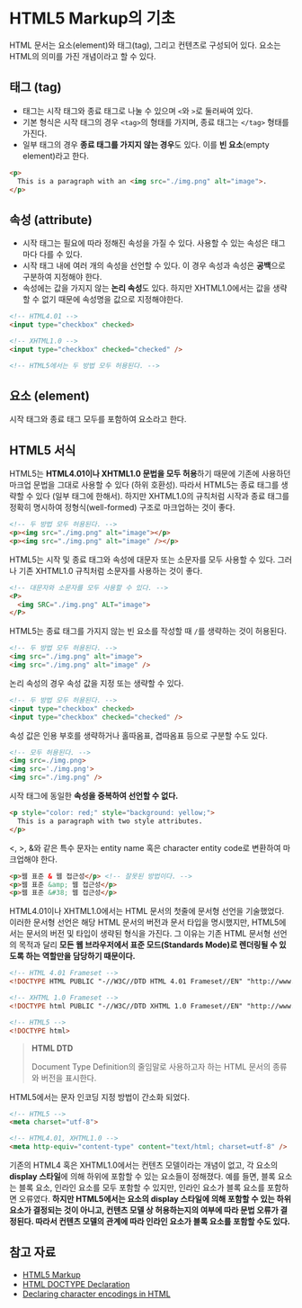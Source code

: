 # HTML5 Markup의 기초

HTML 문서는 요소(element)와 태그(tag), 그리고 컨텐츠로 구성되어 있다. 요소는 HTML의 의미를 가진 개념이라고 할 수 있다.

## 태그 (tag)

* 태그는 시작 태그와 종료 태그로 나눌 수 있으며 `<`와 `>`로 둘러싸여 있다.
* 기본 형식은 시작 태그의 경우 `<tag>`의 형태를 가지며, 종료 태그는 `</tag>` 형태를 가진다.
* 일부 태그의 경우 **종료 태그를 가지지 않는 경우**도 있다. 이를 **빈 요소**(empty element)라고 한다.

```html
<p>
  This is a paragraph with an <img src="./img.png" alt="image">.
</p>
```

## 속성 (attribute)

* 시작 태그는 필요에 따라 정해진 속성을 가질 수 있다. 사용할 수 있는 속성은 태그마다 다를 수 있다.
* 시작 태그 내에 여러 개의 속성을 선언할 수 있다. 이 경우 속성과 속성은 **공백**으로 구분하여 지정해야 한다.
* 속성에는 값을 가지지 않는 **논리 속성**도 있다. 하지만 XHTML1.0에서는 값을 생략할 수 없기 때문에 속성명을 값으로 지정해야한다.

```html
<!-- HTML4.01 -->
<input type="checkbox" checked>

<!-- XHTML1.0 -->
<input type="checkbox" checked="checked" />

<!-- HTML5에서는 두 방법 모두 허용된다. -->
```

## 요소 (element)

시작 태그와 종료 태그 모두를 포함하여 요소라고 한다.

## HTML5 서식

HTML5는 **HTML4.01이나 XHTML1.0 문법을 모두 허용**하기 때문에 기존에 사용하던 마크업 문법을 그대로 사용할 수 있다 (하위 호환성). 따라서 HTML5는 종료 태그를 생략할 수 있다 (일부 태그에 한해서). 하지만 XHTML1.0의 규칙처럼 시작과 종료 태그를 정확히 명시하여 정형식(well-formed) 구조로 마크업하는 것이 좋다.

```html
<!-- 두 방법 모두 허용된다. -->
<p><img src="./img.png" alt="image"></p>
<p><img src="./img.png" alt="image" /></p>
```

HTML5는 시작 및 종료 태그와 속성에 대문자 또는 소문자를 모두 사용할 수 있다. 그러나 기존 XHTML1.0 규칙처럼 소문자를 사용하는 것이 좋다.

```html
<!-- 대문자와 소문자를 모두 사용할 수 있다. -->
<P>
  <img SRC="./img.png" ALT="image">
</P>
```

HTML5는 종료 태그를 가지지 않는 빈 요소를 작성할 때 `/`를 생략하는 것이 허용된다.

```html
<!-- 두 방법 모두 허용된다. -->
<img src="./img.png" alt="image">
<img src="./img.png" alt="image" />
```

논리 속성의 경우 속성 값을 지정 또는 생략할 수 있다.

```html
<!-- 두 방법 모두 허용된다. -->
<input type="checkbox" checked>
<input type="checkbox" checked="checked" />
```

속성 값은 인용 부호를 생략하거나 홀따옴표, 겹따옴표 등으로 구분할 수도 있다.

```html
<!-- 모두 허용된다. -->
<img src=./img.png>
<img src='./img.png'>
<img src="./img.png" />
```

시작 태그에 동일한 **속성을 중복하여 선언할 수 없다.**

```html
<p style="color: red;" style="background: yellow;">
  This is a paragraph with two style attributes.
</p>
```

&lt;, &gt;, &amp;와 같은 특수 문자는 entity name 혹은 character entity code로 변환하여 마크업해야 한다.

```html
<p>웹 표준 & 웹 접근성</p> <!-- 잘못된 방법이다. -->
<p>웹 표준 &amp; 웹 접근성</p>
<p>웹 표준 &#38; 웹 접근성</p>
```

HTML4.01이나 XHTML1.0에서는 HTML 문서의 첫줄에 문서형 선언을 기술했었다. 이러한 문서형 선언은 해당 HTML 문서의 버전과 문서 타입을 명시했지만, HTML5에서는 문서의 버전 및 타입이 생략된 형식을 가진다. 그 이유는 기존 HTML 문서형 선언의 목적과 달리 **모든 웹 브라우저에서 표준 모드(Standards Mode)로 렌더링될 수 있도록 하는 역할만을 담당하기 때문이다.**

```html
<!-- HTML 4.01 Frameset -->
<!DOCTYPE HTML PUBLIC "-//W3C//DTD HTML 4.01 Frameset//EN" "http://www.w3.org/TR/html4/frameset.dtd">

<!-- XHTML 1.0 Frameset -->
<!DOCTYPE html PUBLIC "-//W3C//DTD XHTML 1.0 Frameset//EN" "http://www.w3.org/TR/xhtml1/DTD/xhtml1-frameset.dtd">

<!-- HTML5 -->
<!DOCTYPE html>
```

> **HTML DTD**
>
> Document Type Definition의 줄임말로 사용하고자 하는 HTML 문서의 종류와 버전을 표시한다.

HTML5에서는 문자 인코딩 지정 방법이 간소화 되었다.

```html
<!-- HTML5 -->
<meta charset="utf-8">

<!-- HTML4.01, XHTML1.0 -->
<meta http-equiv="content-type" content="text/html; charset=utf-8" />
```

기존의 HTML4 혹은 XHTML1.0에서는 컨텐츠 모델이라는 개념이 없고, 각 요소의  **display 스타일**에 의해 하위에 포함할 수 있는 요소들이 정해졌다. 예를 들면, 블록 요소는 블록 요소, 인라인 요소를 모두 포함할 수 있지만, 인라인 요소가 블록 요소를 포함하면 오류였다. **하지만 HTML5에서는 요소의 display 스타일에 의해 포함할 수 있는 하위 요소가 결정되는 것이 아니고, 컨텐츠 모델 상 허용하는지의 여부에 따라 문법 오류가 결정된다. 따라서 컨텐츠 모델의 관계에 따라 인라인 요소가 블록 요소를 포함할 수도 있다.**

## 참고 자료

* [HTML5 Markup](https://github.com/seulbinim/PDF/blob/master/HTML5.pdf)
* [HTML DOCTYPE Declaration](https://www.w3schools.com/tags/tag_doctype.asp)
* [Declaring character encodings in HTML](https://www.w3.org/International/questions/qa-html-encoding-declarations)

